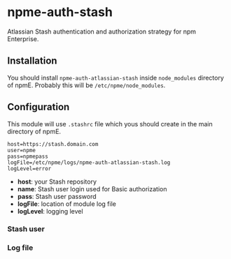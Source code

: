 # npme-auth-stash

Atlassian Stash authentication and authorization strategy for npm Enterprise.

## Installation

You should install `npme-auth-atlassian-stash` inside `node_modules` directory of npmE. Probably this will
be `/etc/npme/node_modules`.

## Configuration

This module will use `.stashrc` file which yous should create in the main directory of npmE.

```
host=https://stash.domain.com
user=npme
pass=npmepass
logFile=/etc/npme/logs/npme-auth-atlassian-stash.log
logLevel=error
```

* **host**: your Stash repository
* **name**: Stash user login used for Basic authorization
* **pass**: Stash user password
* **logFile**: location of module log file
* **logLevel**: logging level

### Stash user



### Log file
